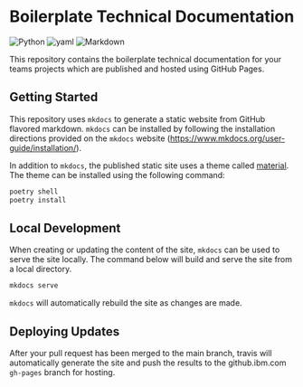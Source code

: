 # Boilerplate Technical Documentation
![Python](https://img.shields.io/badge/-Python-3776AB?style=flat-square&logo=python&logoColor=white)
![yaml](https://img.shields.io/badge/-YAML-black?style=flat-square&logo=yaml&logoColor=red)
![Markdown](https://img.shields.io/badge/-Markdown-000000?style=flat-square&logo=markdown&logoColor=white)

This repository contains the boilerplate technical documentation for your teams projects which are published and hosted using GitHub Pages.

## Getting Started

This repository uses `mkdocs` to generate a static website from GitHub flavored markdown. `mkdocs` can be installed by following the installation directions provided on the `mkdocs` website (https://www.mkdocs.org/user-guide/installation/).

In addition to `mkdocs`, the published static site uses a theme called [material](https://github.com/squidfunk/mkdocs-material). The theme can be installed using the following command:

```bash
poetry shell
poetry install
```

## Local Development

When creating or updating the content of the site, `mkdocs` can be used to serve the site locally. The command below will build and serve the site from a local directory.

```bash
mkdocs serve
```

`mkdocs` will automatically rebuild the site as changes are made.

## Deploying Updates

After your pull request has been merged to the main branch, travis will automatically generate the site and push the results to the github.ibm.com `gh-pages` branch for hosting.
